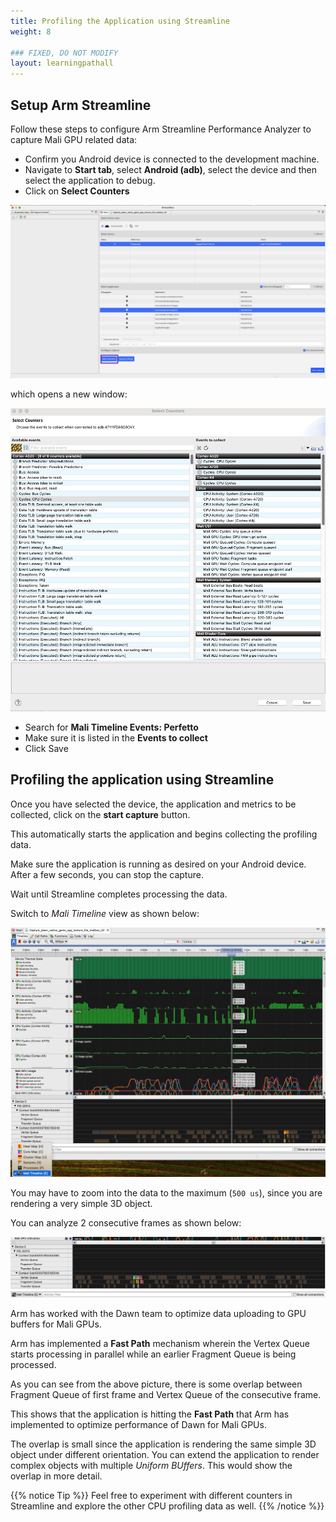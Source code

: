 ```yaml
---
title: Profiling the Application using Streamline
weight: 8

### FIXED, DO NOT MODIFY
layout: learningpathall
---
```


## Setup Arm Streamline

Follow these steps to configure Arm Streamline Performance Analyzer to capture Mali GPU related data:

* Confirm you Android device is connected to the development machine.
* Navigate to **Start tab**, select **Android (adb)**, select the device and then select the application to debug.
* Click on **Select Counters**

![Select device #center](images/streamline_select.png "Select device")

which opens a new window:

![Select counters #center](images/streamline_select_counters.png "Select counters")

* Search for **Mali Timeline Events: Perfetto**
* Make sure it is listed in the **Events to collect**
* Click Save

## Profiling the application using Streamline

Once you have selected the device, the application and metrics to be collected, click on the **start capture** button. 

This automatically starts the application and begins collecting the profiling data. 

Make sure the application is running as desired on your Android device. After a few seconds, you can stop the capture. 

Wait until Streamline completes processing the data. 

Switch to *Mali Timeline* view as shown below:

!["Mali Timeline Streamline" #center](images/Streamline-mali-timeline.png "Mali Timeline Streamline")

You may have to zoom into the data to the maximum (`500 us`), since you are rendering a very simple 3D object. 

You can analyze 2 consecutive frames as shown below:

!["Two consecutive frames" #center](./images/Streamline-mali-analysis.png "Two consecutive frames")

Arm has worked with the Dawn team to optimize data uploading to GPU buffers for Mali GPUs. 

Arm has implemented a **Fast Path** mechanism wherein the Vertex Queue starts processing in parallel while an earlier Fragment Queue is being processed. 

As you can see from the above picture, there is some overlap between Fragment Queue of first frame and Vertex Queue of the consecutive frame. 

This shows that the application is hitting the **Fast Path** that Arm has implemented to optimize performance of Dawn for Mali GPUs. 

The overlap is small since the application is rendering the same simple 3D object under different orientation. You can extend the application to render complex objects with multiple *Uniform BUffers*. This would show the overlap in more detail.

{{% notice Tip %}}
Feel free to experiment with different counters in Streamline and explore the other CPU profiling data as well.
{{% /notice %}}

